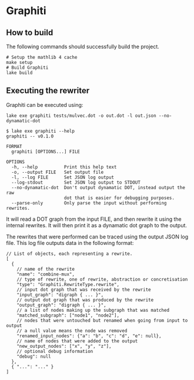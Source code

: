 # Graphiti

## How to build

The following commands should successfully build the project.

```shell
# Setup the mathlib 4 cache
make setup
# Build Graphiti
lake build
```

## Executing the rewriter

Graphiti can be executed using:

```shell
lake exe graphiti tests/mulvec.dot -o out.dot -l out.json --no-dynamatic-dot
```

```text
$ lake exe graphiti --help
graphiti -- v0.1.0

FORMAT
  graphiti [OPTIONS...] FILE

OPTIONS
  -h, --help          Print this help text
  -o, --output FILE   Set output file
  -l, --log FILE      Set JSON log output
  --log-stdout        Set JSON log output to STDOUT
  --no-dynamatic-dot  Don't output dynamatic DOT, instead output the raw
                      dot that is easier for debugging purposes.
  --parse-only        Only parse the input without performing rewrites.
```

It will read a DOT graph from the input FILE, and then rewrite it using the internal rewrites.  It will then print it as
a dynamatic dot graph to the output.

The rewrites that were performed can be traced using the output JSON log file.  This log file outputs data in the
following format:

```json5
// List of objects, each representing a rewrite.
[
  {
    // name of the rewrite
    "name": "combine-mux",
    // type of rewrite, one of rewrite, abstraction or concretisation
    "type": "Graphiti.RewriteType.rewrite",
    // input dot graph that was received by the rewrite
    "input_graph": "digraph { ... }",
    // output dot graph that was produced by the rewrite
    "output_graph": "digraph { ... }",
    // a list of nodes making up the subgraph that was matched
    "matched_subgraph": ["node1", "node2"],
    // nodes that were untouched but renamed when going from input to output
    // a null value means the node was removed
    "renamed_input_nodes": {"a": "b", "c": "d", "e": null},
    // name of nodes that were added to the output
    "new_output_nodes": ["x", "y", "z"],
    // optional debug information
    "debug": null
  },
  { "...": "..." }
]
```
